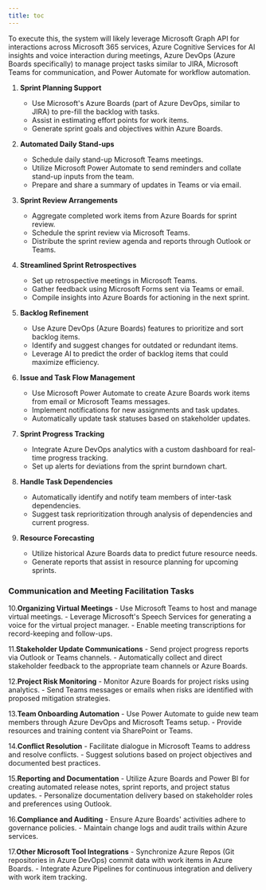 ```yaml
---
title: toc
---
```

To execute this, the system will likely leverage Microsoft Graph API for interactions across Microsoft 365 services, Azure Cognitive Services for AI insights and voice interaction during meetings, Azure DevOps (Azure Boards specifically) to manage project tasks similar to JIRA, Microsoft Teams for communication, and Power Automate for workflow automation.

1. **Sprint Planning Support**
   - Use Microsoft's Azure Boards (part of Azure DevOps, similar to JIRA) to pre-fill the backlog with tasks.
   - Assist in estimating effort points for work items.
   - Generate sprint goals and objectives within Azure Boards.

2. **Automated Daily Stand-ups**
   - Schedule daily stand-up Microsoft Teams meetings.
   - Utilize Microsoft Power Automate to send reminders and collate stand-up inputs from the team.
   - Prepare and share a summary of updates in Teams or via email.

3. **Sprint Review Arrangements**
   - Aggregate completed work items from Azure Boards for sprint review.
   - Schedule the sprint review via Microsoft Teams.
   - Distribute the sprint review agenda and reports through Outlook or Teams.

4. **Streamlined Sprint Retrospectives**
   - Set up retrospective meetings in Microsoft Teams.
   - Gather feedback using Microsoft Forms sent via Teams or email.
   - Compile insights into Azure Boards for actioning in the next sprint.

5. **Backlog Refinement**
   - Use Azure DevOps (Azure Boards) features to prioritize and sort backlog items.
   - Identify and suggest changes for outdated or redundant items.
   - Leverage AI to predict the order of backlog items that could maximize efficiency.

6. **Issue and Task Flow Management**
   - Use Microsoft Power Automate to create Azure Boards work items from email or Microsoft Teams messages.
   - Implement notifications for new assignments and task updates.
   - Automatically update task statuses based on stakeholder updates.

7. **Sprint Progress Tracking**
   - Integrate Azure DevOps analytics with a custom dashboard for real-time progress tracking.
   - Set up alerts for deviations from the sprint burndown chart.

8. **Handle Task Dependencies**
   - Automatically identify and notify team members of inter-task dependencies.
   - Suggest task reprioritization through analysis of dependencies and current progress.

9. **Resource Forecasting**
   - Utilize historical Azure Boards data to predict future resource needs.
   - Generate reports that assist in resource planning for upcoming sprints.

### Communication and Meeting Facilitation Tasks

10.**Organizing Virtual Meetings**
    - Use Microsoft Teams to host and manage virtual meetings.
    - Leverage Microsoft's Speech Services for generating a voice for the virtual project manager.
    - Enable meeting transcriptions for record-keeping and follow-ups.

11.**Stakeholder Update Communications**
    - Send project progress reports via Outlook or Teams channels.
    - Automatically collect and direct stakeholder feedback to the appropriate team channels or Azure Boards.

12.**Project Risk Monitoring**
    - Monitor Azure Boards for project risks using analytics.
    - Send Teams messages or emails when risks are identified with proposed mitigation strategies.

13.**Team Onboarding Automation**
    - Use Power Automate to guide new team members through Azure DevOps and Microsoft Teams setup.
    - Provide resources and training content via SharePoint or Teams.

14.**Conflict Resolution**
    - Facilitate dialogue in Microsoft Teams to address and resolve conflicts.
    - Suggest solutions based on project objectives and documented best practices.

15.**Reporting and Documentation**
    - Utilize Azure Boards and Power BI for creating automated release notes, sprint reports, and project status updates.
    - Personalize documentation delivery based on stakeholder roles and preferences using Outlook.

16.**Compliance and Auditing**
    - Ensure Azure Boards' activities adhere to governance policies.
    - Maintain change logs and audit trails within Azure services.

17.**Other Microsoft Tool Integrations**
    - Synchronize Azure Repos (Git repositories in Azure DevOps) commit data with work items in Azure Boards.
    - Integrate Azure Pipelines for continuous integration and delivery with work item tracking.
